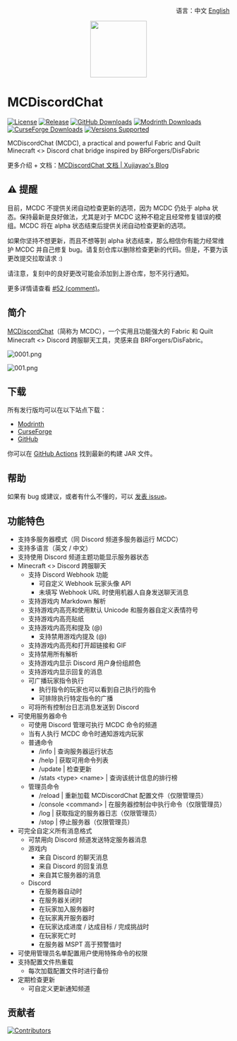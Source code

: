 <div align="right">
语言：中文 <a href="/README.md">English</a>
</div>

<p align="center">
<img width=128 src="https://cdn.jsdelivr.net/gh/Xujiayao/MCDiscordChat@master/src/main/resources/assets/mcdiscordchat/icon.png">
</p>

# MCDiscordChat

[![License](https://img.shields.io/github/license/xujiayao/MCDiscordChat?logo=github)](https://github.com/Xujiayao/MCDiscordChat/blob/master/LICENSE)
[![Release](https://img.shields.io/github/v/release/xujiayao/MCDiscordChat?logo=github)](https://github.com/Xujiayao/MCDiscordChat/releases)
[![GitHub Downloads](https://img.shields.io/github/downloads/xujiayao/MCDiscordChat/total?logo=github)](https://github.com/Xujiayao/MCDiscordChat/releases)
[![Modrinth Downloads](https://img.shields.io/modrinth/dt/mcdiscordchat?label=modrinth%20downloads)](https://modrinth.com/mod/mcdiscordchat)
[![CurseForge Downloads](https://cf.way2muchnoise.eu/full_mcdiscordchat_downloads.svg)](https://www.curseforge.com/minecraft/mc-mods/mcdiscordchat)
[![Versions Supported](https://cf.way2muchnoise.eu/versions/mcdiscordchat.svg)](https://www.curseforge.com/minecraft/mc-mods/mcdiscordchat)

MCDiscordChat (MCDC), a practical and powerful Fabric and Quilt Minecraft <> Discord chat bridge inspired by BRForgers/DisFabric

更多介绍 + 文档：[MCDiscordChat 文档 | Xujiayao's Blog](https://blog.xujiayao.top/posts/4ba0a17a/)

## ⚠️ 提醒

目前，MCDC 不提供关闭自动检查更新的选项，因为 MCDC 仍处于 alpha 状态。保持最新是良好做法，尤其是对于 MCDC 这种不稳定且经常修复错误的模组。MCDC 将在 alpha 状态结束后提供关闭自动检查更新的选项。

如果你坚持不想更新，而且不想等到 alpha 状态结束，那么相信你有能力经常维护 MCDC 并自己修复 bug。请复刻仓库以删除检查更新的代码。但是，不要为该更改提交拉取请求 :)

请注意，复刻中的良好更改可能会添加到上游仓库，恕不另行通知。

更多详情请查看 [#52 (comment)](https://github.com/Xujiayao/MCDiscordChat/issues/52#issuecomment-1172137781)。

## 简介

[MCDiscordChat](https://github.com/Xujiayao/MCDiscordChat)（简称为 MCDC），一个实用且功能强大的 Fabric 和 Quilt Minecraft <> Discord 跨服聊天工具，灵感来自 BRForgers/DisFabric。

![0001.png](https://cdn.jsdelivr.net/gh/Xujiayao/BlogSource@master/source/file/posts/4ba0a17a/0001.png)

![001.png](https://cdn.jsdelivr.net/gh/Xujiayao/BlogSource@master/source/file/posts/4ba0a17a/001.png)

## 下载

所有发行版均可以在以下站点下载：

- [Modrinth](https://modrinth.com/mod/mcdiscordchat/versions)
- [CurseForge](https://www.curseforge.com/minecraft/mc-mods/mcdiscordchat/files)
- [GitHub](https://github.com/Xujiayao/MCDiscordChat/releases)

你可以在 [GitHub Actions](https://github.com/Xujiayao/MCDiscordChat/actions) 找到最新的构建 JAR 文件。

## 帮助

如果有 bug 或建议，或者有什么不懂的，可以 [发表 issue](https://github.com/Xujiayao/MCDiscordChat/issues/new/choose)。

## 功能特色

- 支持多服务器模式（同 Discord 频道多服务器运行 MCDC）
- 支持多语言（英文 / 中文）
- 支持使用 Discord 频道主题功能显示服务器状态
- Minecraft <> Discord 跨服聊天
  - 支持 Discord Webhook 功能
    - 可自定义 Webhook 玩家头像 API
    - 未填写 Webhook URL 时使用机器人自身发送聊天消息
  - 支持游戏内 Markdown 解析
  - 支持游戏内高亮和使用默认 Unicode 和服务器自定义表情符号
  - 支持游戏内高亮贴纸
  - 支持游戏内高亮和提及 (@)
    - 支持禁用游戏内提及 (@)
  - 支持游戏内高亮和打开超链接和 GIF
  - 支持禁用所有解析
  - 支持游戏内显示 Discord 用户身份组颜色
  - 支持游戏内显示回复的消息
  - 可广播玩家指令执行
    - 执行指令的玩家也可以看到自己执行的指令
    - 可排除执行特定指令的广播
  - 可将所有控制台日志消息发送到 Discord
- 可使用服务器命令
  - 可使用 Discord 管理可执行 MCDC 命令的频道
  - 当有人执行 MCDC 命令时通知游戏内玩家
  - 普通命令
    - /info                    | 查询服务器运行状态
    - /help                    | 获取可用命令列表
    - /update                  | 检查更新
    - /stats \<type\> \<name\> | 查询该统计信息的排行榜
  - 管理员命令
    - /reload                  | 重新加载 MCDiscordChat 配置文件（仅限管理员）
    - /console \<command\>     | 在服务器控制台中执行命令（仅限管理员）
    - /log                     | 获取指定的服务器日志（仅限管理员）
    - /stop                    | 停止服务器（仅限管理员）
- 可完全自定义所有消息格式
  - 可禁用向 Discord 频道发送特定服务器消息
  - 游戏内
    - 来自 Discord 的聊天消息
    - 来自 Discord 的回复消息
    - 来自其它服务器的消息
  - Discord
    - 在服务器自动时
    - 在服务器关闭时
    - 在玩家加入服务器时
    - 在玩家离开服务器时
    - 在玩家达成进度 / 达成目标 / 完成挑战时
    - 在玩家死亡时
    - 在服务器 MSPT 高于预警值时
- 可使用管理员名单配置用户使用特殊命令的权限
- 支持配置文件热重载
  - 每次加载配置文件时进行备份
- 定期检查更新
  - 可自定义更新通知频道

## 贡献者

[![Contributors](https://contrib.rocks/image?repo=xujiayao/mcdiscordchat)](https://github.com/Xujiayao/mcdiscordchat/graphs/contributors)